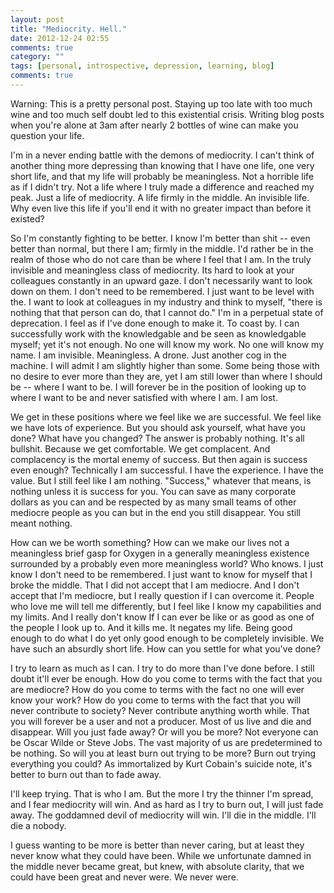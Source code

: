 ```yaml
---
layout: post
title: "Mediocrity. Hell."
date: 2012-12-24 02:55
comments: true
category: ""
tags: [personal, introspective, depression, learning, blog]
comments: true
---
```


Warning: This is a pretty personal post. Staying up too late with too much wine
and too much self doubt led to this existential crisis. Writing blog posts when
you're alone at 3am after nearly 2 bottles of wine can make you question your life.
<!-- more -->

I'm in a never ending battle with the demons of mediocrity. I can't think of another thing more depressing than knowing that I have one life, one very short life, and that my life will probably be meaningless. Not a horrible life as if I didn't try. Not a life where I truly made a difference and reached my peak. Just a life of mediocrity. A life firmly in the middle. An invisible life. Why even live this life if you'll end it with no greater impact than before it existed?

So I'm constantly fighting to be better. I know I'm better than shit -- even better than normal, but there I am; firmly in the middle. I'd rather be in the realm of those who do not care than be where I feel that I am. In the truly invisible and meaningless class of mediocrity. Its hard to look at your colleagues constantly in an upward gaze. I don't necessarily want to look down on them. I don't need to be remembered. I just want to be level with the. I want to look at colleagues in my industry and think to myself, "there is nothing that that person can do, that I cannot do." I'm in a perpetual state of deprecation. I feel as if I've done enough to make it. To coast by. I can successfully work with the knowledgable and be seen as knowledgable myself; yet it's not enough. No one will know my work. No one will know my name. I am invisible. Meaningless. A drone. Just another cog in the machine. I will admit I am slightly higher than some. Some being those with no desire to ever more than they are, yet I am still lower than where I should be -- where I want to be. I will forever be in the position of looking up to where I want to be and never satisfied with where I am. I am lost.

We get in these positions where we feel like we are successful. We feel like we have lots of experience. But you should ask yourself, what have you done? What have you changed? The answer is probably nothing. It's all bullshit. Because we get comfortable. We get complacent. And complacency is the mortal enemy of success. But then again is success even enough? Technically I am successful. I have the experience. I have the value. But I still feel like I am nothing. "Success," whatever that means, is nothing unless it is success for you. You can save as many corporate dollars as you can and be respected by as many small teams of other mediocre people as you can but in the end you still disappear. You still meant nothing.

How can we be worth something? How can we make our lives not a meaningless brief gasp for Oxygen in a generally meaningless existence surrounded by a probably even more meaningless world? Who knows. I just know I don't need to be remembered. I just want to know for myself that I broke the middle. That I did not accept that I am mediocre. And I don't accept that I'm mediocre, but I really question if I can overcome it. People who love me will tell me differently, but I feel like I know my capabilities and my limits. And I really don't know If I can ever be like or as good as one of the people I look up to. And it kills me. It negates my life. Being good enough to do what I do yet only good enough to be completely invisible. We have such an absurdly short life. How can you settle for what you've done?

I try to learn as much as I can. I try to do more than I've done before. I still doubt it'll ever be enough. How do you come to terms with the fact that you are mediocre? How do you come to terms with the fact no one will ever know your work? How do you come to terms with the fact that you will never contribute to society? Never contribute anything worth while. That you will forever be a user and not a producer. Most of us live and die and disappear. Will you just fade away? Or will you be more? Not everyone can be Oscar Wilde or Steve Jobs. The vast majority of us are predetermined to be nothing. So will you at least burn out trying to be more? Burn out trying everything you could? As immortalized by Kurt Cobain's suicide note, it's better to burn out than to fade away.

I'll keep trying. That is who I am. But the more I try the thinner I'm spread, and I fear mediocrity will win. And as hard as I try to burn out, I will just fade away. The goddamned devil of mediocrity will win. I'll die in the middle. I'll die a nobody.

I guess wanting to be more is better than never caring, but at least they never know what they could have been. While we unfortunate damned in the middle never became great, but knew, with absolute clarity, that we could have been great and never were. We never were.
